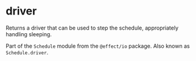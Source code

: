 # driver

Returns a driver that can be used to step the schedule, appropriately
handling sleeping.

Part of the `Schedule` module from the `@effect/io` package. Also known as `Schedule.driver`.
